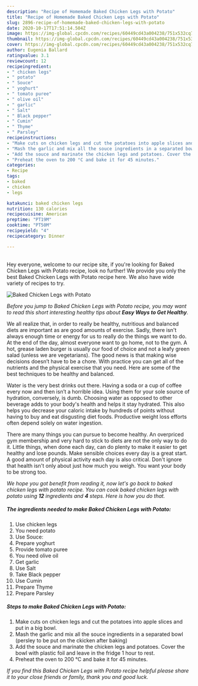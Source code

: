 ```yaml
---
description: "Recipe of Homemade Baked Chicken Legs with Potato"
title: "Recipe of Homemade Baked Chicken Legs with Potato"
slug: 2896-recipe-of-homemade-baked-chicken-legs-with-potato
date: 2020-10-17T17:51:14.504Z
image: https://img-global.cpcdn.com/recipes/60449cd43a004238/751x532cq70/baked-chicken-legs-with-potato-recipe-main-photo.jpg
thumbnail: https://img-global.cpcdn.com/recipes/60449cd43a004238/751x532cq70/baked-chicken-legs-with-potato-recipe-main-photo.jpg
cover: https://img-global.cpcdn.com/recipes/60449cd43a004238/751x532cq70/baked-chicken-legs-with-potato-recipe-main-photo.jpg
author: Eugenia Ballard
ratingvalue: 3.1
reviewcount: 12
recipeingredient:
- " chicken legs"
- " potato"
- " Souce"
- " yoghurt"
- " tomato puree"
- " olive oil"
- " garlic"
- " Salt"
- " Black pepper"
- " Cumin"
- " Thyme"
- " Parsley"
recipeinstructions:
- "Make cuts on chicken legs and cut the potatoes into apple slices and put in a big bowl."
- "Mash the garlic and mix all the souce ingredients in a separated bowl (persley to be put on the ckicken after baking)"
- "Add the souce and marinate the chicken legs and potatoes. Cover the bowl with plastic foil and leave in the fridge 1 hour to rest."
- "Preheat the oven to 200 °C and bake it for 45 minutes."
categories:
- Recipe
tags:
- baked
- chicken
- legs

katakunci: baked chicken legs 
nutrition: 130 calories
recipecuisine: American
preptime: "PT19M"
cooktime: "PT50M"
recipeyield: "4"
recipecategory: Dinner

---
```

<br>
Hey everyone, welcome to our recipe site, if you're looking for Baked Chicken Legs with Potato recipe, look no further! We provide you only the best Baked Chicken Legs with Potato recipe here. We also have wide variety of recipes to try.
<br>


![Baked Chicken Legs with Potato](https://img-global.cpcdn.com/recipes/60449cd43a004238/751x532cq70/baked-chicken-legs-with-potato-recipe-main-photo.jpg)

<i>Before you jump to Baked Chicken Legs with Potato recipe, you may want to read this short interesting healthy tips about <strong>Easy Ways to Get Healthy</strong>.</i>

We all realize that, in order to really be healthy, nutritious and balanced diets are important as are good amounts of exercise. Sadly, there isn't always enough time or energy for us to really do the things we want to do. At the end of the day, almost everyone want to go home, not to the gym. A hot, grease laden burger is usually our food of choice and not a leafy green salad (unless we are vegetarians). The good news is that making wise decisions doesn’t have to be a chore. With practice you can get all of the nutrients and the physical exercise that you need. Here are some of the best techniques to be healthy and balanced.

Water is the very best drinks out there. Having a soda or a cup of coffee every now and then isn’t a horrible idea. Using them for your sole source of hydration, conversely, is dumb. Choosing water as opposed to other beverage adds to your body's health and helps it stay hydrated. This also helps you decrease your caloric intake by hundreds of points without having to buy and eat disgusting diet foods. Productive weight loss efforts often depend solely on water ingestion.

There are many things you can pursue to become healthy. An overpriced gym membership and very hard to stick to diets are not the only way to do it. Little things, when done each day, can do plenty to make it easier to get healthy and lose pounds. Make sensible choices every day is a great start. A good amount of physical activity each day is also critical. Don't ignore that health isn't only about just how much you weigh. You want your body to be strong too. 


<i>We hope you got benefit from reading it, now let's go back to baked chicken legs with potato recipe. You can cook baked chicken legs with potato using <strong>12</strong> ingredients and <strong>4</strong> steps. Here is how you do that.
</i>

##### The ingredients needed to make Baked Chicken Legs with Potato:

1. Use  chicken legs
1. You need  potato
1. Use  Souce:
1. Prepare  yoghurt
1. Provide  tomato puree
1. You need  olive oil
1. Get  garlic
1. Use  Salt
1. Take  Black pepper
1. Use  Cumin
1. Prepare  Thyme
1. Prepare  Parsley


##### Steps to make Baked Chicken Legs with Potato:

1. Make cuts on chicken legs and cut the potatoes into apple slices and put in a big bowl.
1. Mash the garlic and mix all the souce ingredients in a separated bowl (persley to be put on the ckicken after baking)
1. Add the souce and marinate the chicken legs and potatoes. Cover the bowl with plastic foil and leave in the fridge 1 hour to rest.
1. Preheat the oven to 200 °C and bake it for 45 minutes.


<i>If you find this Baked Chicken Legs with Potato recipe helpful please share it to your close friends or family, thank you and good luck.</i>

